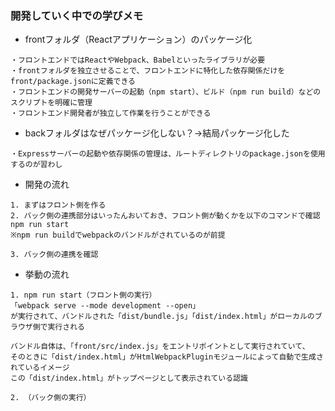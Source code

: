 ### 開発していく中での学びメモ  
- frontフォルダ（Reactアプリケーション）のパッケージ化  
```
・フロントエンドではReactやWebpack、Babelといったライブラリが必要
・frontフォルダを独立させることで、フロントエンドに特化した依存関係だけをfront/package.jsonに定義できる
・フロントエンドの開発サーバーの起動（npm start）、ビルド（npm run build）などのスクリプトを明確に管理
・フロントエンド開発者が独立して作業を行うことができる
```  
  
- backフォルダはなぜパッケージ化しない？→結局パッケージ化した  
```
・Expressサーバーの起動や依存関係の管理は、ルートディレクトリのpackage.jsonを使用するのが習わし
```  
  
- 開発の流れ  
```
1. まずはフロント側を作る
2. バック側の連携部分はいったんおいておき、フロント側が動くかを以下のコマンドで確認  
npm run start
※npm run buildでwebpackのバンドルがされているのが前提

3. バック側の連携を確認

```  
  
- 挙動の流れ  
```
1. npm run start（フロント側の実行）
「webpack serve --mode development --open」
が実行されて、バンドルされた「dist/bundle.js」「dist/index.html」がローカルのブラウザ側で実行される

バンドル自体は、「front/src/index.js」をエントリポイントとして実行されていて、
そのときに「dist/index.html」がHtmlWebpackPluginモジュールによって自動で生成されているイメージ
この「dist/index.html」がトップページとして表示されている認識

2. （バック側の実行）
```